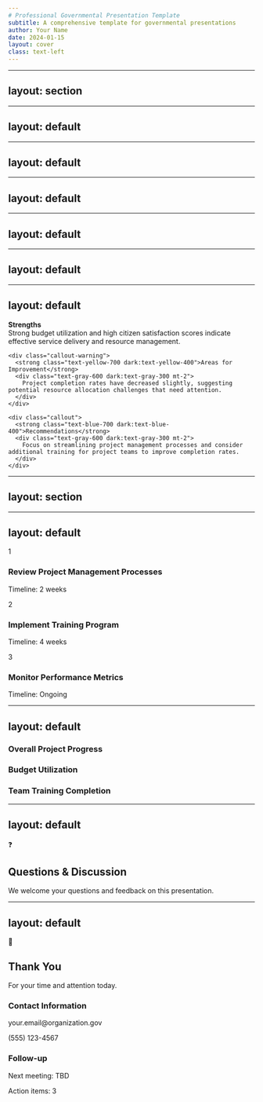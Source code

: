 ```yaml
---
# Professional Governmental Presentation Template
subtitle: A comprehensive template for governmental presentations
author: Your Name
date: 2024-01-15
layout: cover
class: text-left
---
```


<TitleSlide 
  title="Professional Governmental Presentation Template"
  subtitle="A comprehensive template for governmental presentations"
  author="Your Name"
  organization="Your Organization"
  date="2024-01-15"
/>

---
layout: section
---

<SectionSlide 
  title="Executive Summary"
  subtitle="Key findings and recommendations"
  :section-number="1"
  :total-sections="6"
/>

---
layout: default
---

<ContentSlide title="Key Performance Indicators" subtitle="Current status and trends">
  <div class="grid-3">
    <StatsCard 
      title="Budget Utilization"
      :value="87"
      unit="%"
      :change="5.2"
      change-type="increase"
      icon="💰"
      color="primary"
    />
    <StatsCard 
      title="Project Completion"
      :value="23"
      unit="projects"
      :change="-2.1"
      change-type="decrease"
      icon="✅"
      color="success"
    />
    <StatsCard 
      title="Citizen Satisfaction"
      :value="4.2"
      unit="/5.0"
      :change="0.3"
      change-type="increase"
      icon="😊"
      color="secondary"
    />
  </div>
</ContentSlide>

---
layout: default
---

<ContentSlide title="Implementation Timeline" subtitle="Project milestones and deadlines">
  <Timeline 
    orientation="horizontal"
    :items="[
      { date: 'Q1 2024', title: 'Planning Phase', description: 'Requirements gathering and analysis', status: 'completed', icon: '📋' },
      { date: 'Q2 2024', title: 'Development', description: 'Core system development', status: 'current', icon: '🔧' },
      { date: 'Q3 2024', title: 'Testing', description: 'Quality assurance and testing', status: 'upcoming', icon: '🧪' },
      { date: 'Q4 2024', title: 'Deployment', description: 'Production rollout', status: 'upcoming', icon: '🚀' }
    ]"
  />
</ContentSlide>

---
layout: default
---

<ContentSlide title="Process Overview" subtitle="Step-by-step implementation process">
  <ProcessFlow 
    title="Digital Transformation Process"
    :steps="[
      { id: '1', title: 'Assessment', description: 'Current state analysis', status: 'completed', icon: '🔍' },
      { id: '2', title: 'Planning', description: 'Strategic roadmap', status: 'completed', icon: '📊' },
      { id: '3', title: 'Implementation', description: 'System deployment', status: 'current', icon: '⚙️' },
      { id: '4', title: 'Monitoring', description: 'Performance tracking', status: 'upcoming', icon: '📈' }
    ]"
  />
</ContentSlide>

---
layout: default
---

<ContentSlide title="Budget Analysis" subtitle="Financial breakdown by department">
  <DataTable 
    title="Department Budget Allocation"
    :columns="[
      { key: 'department', title: 'Department', width: '30%' },
      { key: 'allocated', title: 'Allocated', width: '20%', align: 'right' },
      { key: 'spent', title: 'Spent', width: '20%', align: 'right' },
      { key: 'remaining', title: 'Remaining', width: '20%', align: 'right' },
      { key: 'utilization', title: 'Utilization', width: '10%', align: 'center' }
    ]"
    :data="[
      { department: 'Public Works', allocated: '$2.5M', spent: '$2.1M', remaining: '$400K', utilization: '84%' },
      { department: 'Health Services', allocated: '$1.8M', spent: '$1.6M', remaining: '$200K', utilization: '89%' },
      { department: 'Education', allocated: '$3.2M', spent: '$2.8M', remaining: '$400K', utilization: '88%' },
      { department: 'Public Safety', allocated: '$2.1M', spent: '$1.9M', remaining: '$200K', utilization: '90%' }
    ]"
  />
</ContentSlide>

---
layout: default
---

<ContentSlide title="Performance Comparison" subtitle="Year-over-year analysis">
  <div class="grid-2">
    <ComparisonCard 
      title="Service Delivery Metrics"
      :items="[
        { label: 'Response Time', value: 2.3, unit: 'days', change: -15, changeType: 'increase' },
        { label: 'Customer Satisfaction', value: 4.1, unit: '/5.0', change: 8, changeType: 'increase' },
        { label: 'Processing Time', value: 5.7, unit: 'hours', change: -22, changeType: 'increase' }
      ]"
      :show-chart="true"
    />
    <ComparisonCard 
      title="Operational Efficiency"
      :items="[
        { label: 'Cost per Transaction', value: 12.50, unit: '$', change: -18, changeType: 'increase' },
        { label: 'Error Rate', value: 0.8, unit: '%', change: -35, changeType: 'increase' },
        { label: 'Automation Level', value: 73, unit: '%', change: 12, changeType: 'increase' }
      ]"
      :show-chart="true"
    />
  </div>
</ContentSlide>

---
layout: default
---

<ContentSlide title="Key Insights & Recommendations" subtitle="Strategic guidance for next steps">
  <div class="space-y-6">
    <div class="callout-success">
      <strong class="text-green-700 dark:text-green-400">Strengths</strong>
      <div class="text-gray-600 dark:text-gray-300 mt-2">
        Strong budget utilization and high citizen satisfaction scores indicate effective service delivery and resource management.
      </div>
    </div>
    
    <div class="callout-warning">
      <strong class="text-yellow-700 dark:text-yellow-400">Areas for Improvement</strong>
      <div class="text-gray-600 dark:text-gray-300 mt-2">
        Project completion rates have decreased slightly, suggesting potential resource allocation challenges that need attention.
      </div>
    </div>
    
    <div class="callout">
      <strong class="text-blue-700 dark:text-blue-400">Recommendations</strong>
      <div class="text-gray-600 dark:text-gray-300 mt-2">
        Focus on streamlining project management processes and consider additional training for project teams to improve completion rates.
      </div>
    </div>
  </div>
</ContentSlide>

---
layout: section
---

<SectionSlide 
  title="Next Steps"
  subtitle="Action items and future planning"
  :section-number="6"
  :total-sections="6"
/>

---
layout: default
---

<ContentSlide title="Action Plan" subtitle="Immediate next steps and timeline">
  <div class="space-y-3">
    <div class="card">
      <div class="flex items-center space-x-3">
        <div class="w-6 h-6 bg-blue-600 text-white rounded-full flex items-center justify-center font-bold text-sm">1</div>
        <div>
          <h3 class="font-semibold text-blue-700 dark:text-blue-300 text-sm">Review Project Management Processes</h3>
          <p class="text-gray-600 dark:text-gray-400 text-xs">Timeline: 2 weeks</p>
        </div>
      </div>
    </div> 
    <div class="card">
      <div class="flex items-center space-x-3">
        <div class="w-6 h-6 bg-gray-600 text-white rounded-full flex items-center justify-center font-bold text-sm">2</div>
        <div>
          <h3 class="font-semibold text-blue-700 dark:text-blue-300 text-sm">Implement Training Program</h3>
          <p class="text-gray-600 dark:text-gray-400 text-xs">Timeline: 4 weeks</p>
        </div>
      </div>
    </div>
    <div class="card">
      <div class="flex items-center space-x-3">
        <div class="w-6 h-6 bg-green-600 text-white rounded-full flex items-center justify-center font-bold text-sm">3</div>
        <div>
          <h3 class="font-semibold text-blue-700 dark:text-blue-300 text-sm">Monitor Performance Metrics</h3>
          <p class="text-gray-600 dark:text-gray-400 text-xs">Timeline: Ongoing</p>
        </div>
      </div>
    </div>
  </div>
</ContentSlide>

---
layout: default
---

<ContentSlide title="Progress Tracking" subtitle="Current implementation status">
  <div class="space-y-4">
    <div>
      <h3 class="text-lg font-light text-gray-900 dark:text-gray-100 mb-2">Overall Project Progress</h3>
      <ProgressIndicator :current="3" :total="5" color="primary" />
    </div>
    <div>
      <h3 class="text-lg font-light text-gray-900 dark:text-gray-100 mb-2">Budget Utilization</h3>
      <ProgressIndicator :current="23" :total="50" color="success" />
    </div>
    <div>
      <h3 class="text-lg font-light text-gray-900 dark:text-gray-100 mb-2">Team Training Completion</h3>
      <ProgressIndicator :current="65" :total="100" color="warning" />
    </div>
  </div>
</ContentSlide>

---
layout: default
---

<ContentSlide title="Questions & Discussion" subtitle="Open floor for questions and feedback">
  <div class="text-center py-8">
    <div class="text-5xl mb-4">❓</div>
    <h2 class="text-2xl font-light text-gray-900 dark:text-gray-100 mb-3">Questions & Discussion</h2>
    <p class="text-gray-600 dark:text-gray-400">We welcome your questions and feedback on this presentation.</p>
  </div>
</ContentSlide>

---
layout: default
---

<ContentSlide title="Thank You" subtitle="Contact information and next steps">
  <div class="text-center py-6">
    <div class="text-5xl mb-4">🙏</div>
    <h2 class="text-2xl font-light text-gray-900 dark:text-gray-100 mb-3">Thank You</h2>
    <p class="text-gray-600 dark:text-gray-400 mb-4">For your time and attention today.</p>
    <div class="grid-2 max-w-2xl mx-auto gap-4">
      <div class="card">
        <h3 class="font-semibold text-blue-700 dark:text-blue-300 mb-2 text-sm">Contact Information</h3>
        <p class="text-gray-600 dark:text-gray-400 text-sm">your.email@organization.gov</p>
        <p class="text-gray-600 dark:text-gray-400 text-sm">(555) 123-4567</p>
      </div>
      <div class="card">
        <h3 class="font-semibold text-blue-700 dark:text-blue-300 mb-2 text-sm">Follow-up</h3>
        <p class="text-gray-600 dark:text-gray-400 text-sm">Next meeting: TBD</p>
        <p class="text-gray-600 dark:text-gray-400 text-sm">Action items: 3</p>
      </div>
    </div>
  </div>
</ContentSlide>
